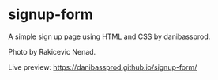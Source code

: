 # signup-form

A simple sign up page using HTML and CSS by danibassprod.

Photo by Rakicevic Nenad.

Live preview: https://danibassprod.github.io/signup-form/